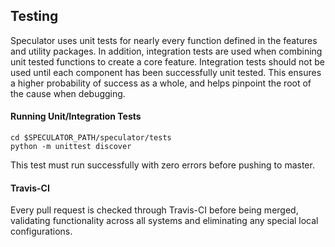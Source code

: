 ## Testing
Speculator uses unit tests for nearly every function defined in the features and utility packages.
In addition, integration tests are used when combining unit tested functions to create a core feature.
Integration tests should not be used until each component has been successfully unit tested.  This ensures a higher probability of success as a whole, and helps pinpoint the root of the cause when debugging.

#### Running Unit/Integration Tests
```
cd $SPECULATOR_PATH/speculator/tests
python -m unittest discover
```
This test must run successfully with zero errors before pushing to master.

#### Travis-CI
Every pull request is checked through Travis-CI before being merged, validating functionality across all systems and eliminating any special local configurations.

